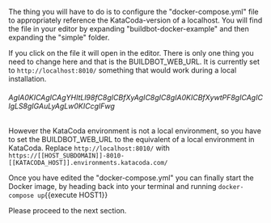 The thing you will have to do is to configure the "docker-compose.yml" file to appropriately reference the KataCoda-version of a localhost. 
You will find the file in your editor by expanding "buildbot-docker-example" and then expanding the "simple" folder. 

If you click on the file it will open in the editor. There is only one thing you need to change here and that is the BUILDBOT_WEB_URL. It is currently set to `http://localhost:8010/`
something that would work during a local installation.
###### AgIA0KICAgICAgYHItLl98fC8gICBfXyAgIC8gIC8gIA0KICBfXywtPF8gICAgIClgLS8gIGAuLyAgLw0KICcgIFwg

However the KataCoda environment is not a local environment, so you have to set the BUILDBOT_WEB_URL to the equivalent of a local environment in KataCoda. 
Replace `http://localhost:8010/` with `https://[[HOST_SUBDOMAIN]]-8010-[[KATACODA_HOST]].environments.katacoda.com/`

Once you have edited the "docker-compose.yml" you can finally start the Docker image, by heading back into your terminal and running `docker-compose up`{{execute HOST1}}

Please proceed to the next section.